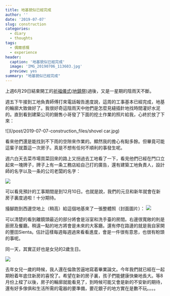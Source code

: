 ```yaml
---
title: 地基貌似已經完成
author: ''
date: '2019-07-07'
slug: construction
categories:
  - diary
  - thoughts
tags:
  - 偶爾感慨
  - experience
header:
  caption: '地基貌似已經完成'
  image: 'IMG_20190706_113603.jpg'
  preview: yes
summary: "地基貌似已經完成"
---
```


上週6月29日結束開工的[祈福儀式(地鎮祭)](https://wangcc.me/post/jichinsai/)過後，又是一星期的陰雨天不斷。

週五下午接到工地負責師傅打來電話報告進度說，這周的工事基本已經完成，地基的輪廓大致做好了。我很好奇這陰雨天中他們是怎麼見縫插針地找時間灌好水泥的。直到看到建築公司的銷售小哥發了下面的挖土作業的照片給我，心終於放了下來：

![](/post/2019-07-07-construction_files/shovel car.jpg)

看來他們還是能找到不下雨的空隙來作業的。顯然我的擔心有點多餘。但畢竟可能這輩子就蓋這一次房子。真是不想有任何不順利的事發生呢。

週六白天去菜市場買菜回來的路上又拐過去工地看了一下，看見他們已經在門口立起來一塊牌子，牌子上有一条工務店給自己打的廣告，還有建築工地負責人，設計師的名字以及一条的公司老闆的名字：

![](/post/2019-07-07-construction_files/IMG_20190706_113411.jpg)

可以看見預計的工事期間是到12月10日。也就是說，我們的元旦和新年就會在新房子裏度過啦！十分期待。

擡腳跑到西邊空地上（稍高）給這個地基來了一張整體照（封面圖片）：
![](/post/2019-07-07-construction_files/IMG_20190706_113603.jpg)

可以清楚的看到離鏡頭最近的部分將會是浴室和洗手臺的房間。右邊很寬敞的則是廚房及餐廳。稍遠一點的地方將會是未來的大客廳。還有停在路邊的就是我自家開的豐田Sienta。估計這樣每週每週過來看看進度，會是一件很有意思，也很有盼頭的事呢。

同一天，其實正好也是女兒的2歲生日。

![](/post/2019-07-07-construction_files/mmexport1562415995625.jpg)

去年女兒一歲的時候，我人還在倫敦苦逼地寫着畢業論文。今年我們就已經在一起期盼着年底住新房的喜悅了。希望在新的房子裏，孩子們能健康快樂地長大。等8月份上樑了以後，房子的輪廓就能看見了，到時候可能又會是新的不安新的期待，還有好多傢俱和生活所需的電器的要準備，要花銀子的地方實在是數不玩。。。。

